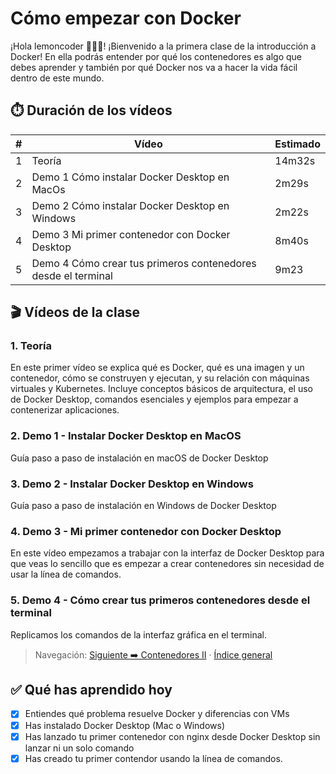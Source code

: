 # Cómo empezar con Docker <a id="top"></a>

¡Hola lemoncoder 👋🏻🍋! ¡Bienvenido a la primera clase de la introducción a Docker! En ella podrás entender por qué los contenedores es algo que debes aprender y también por qué Docker nos va a hacer la vida fácil dentro de este mundo. 

## ⏱️ Duración de los vídeos

| # | Vídeo | Estimado |
|---|-------|----------|
| 1 | Teoría | 14m32s |
| 2 | Demo 1 Cómo instalar Docker Desktop en MacOs | 2m29s |
| 3 | Demo 2 Cómo instalar Docker Desktop en Windows | 2m22s |
| 4 | Demo 3 Mi primer contenedor con Docker Desktop | 8m40s |
| 5 | Demo 4 Cómo crear tus primeros contenedores desde el terminal | 9m23 |

## 🎬 Vídeos de la clase <a id="videos"></a>

### 1. Teoría <a id="v1-teoria"></a>

En este primer vídeo se explica qué es Docker, qué es una imagen y un contenedor, cómo se construyen y ejecutan, y su relación con máquinas virtuales y Kubernetes. Incluye conceptos básicos de arquitectura, el uso de Docker Desktop, comandos esenciales y ejemplos para empezar a contenerizar aplicaciones.

### 2. Demo 1 - Instalar Docker Desktop en MacOS <a id="v1-demo1-macos"></a>

Guía paso a paso de instalación en macOS de Docker Desktop

### 3. Demo 2 - Instalar Docker Desktop en Windows <a id="v1-demo2-windows"></a>

Guía paso a paso de instalación en Windows de Docker Desktop

### 4. Demo 3 - Mi primer contenedor con Docker Desktop <a id="v1-demo3-primer-contenedor"></a>

En este vídeo empezamos a trabajar con la interfaz de Docker Desktop para que veas lo sencillo que es empezar a crear contenedores sin necesidad de usar la línea de comandos.

### 5. Demo 4 - Cómo crear tus primeros contenedores desde el terminal <a id="v1-demo4-terminal"></a>

Replicamos los comandos de la interfaz gráfica en el terminal.

> Navegación: [Siguiente ➡️ Contenedores II](../contenedores-ii/README.md#videos) · [Índice general](../README.md#videos-index)


## ✅ Qué has aprendido hoy

- [x] Entiendes qué problema resuelve Docker y diferencias con VMs
- [x] Has instalado Docker Desktop (Mac o Windows)
- [x] Has lanzado tu primer contenedor con nginx desde Docker Desktop sin lanzar ni un solo comando
- [x] Has creado tu primer contendor usando la línea de comandos.
